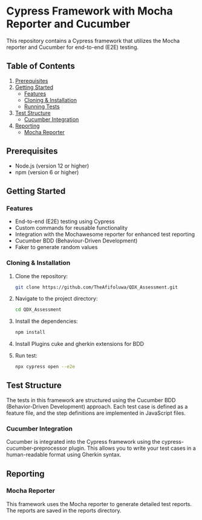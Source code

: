 # Cypress Framework with Mocha Reporter and Cucumber

This repository contains a Cypress framework that utilizes the Mocha reporter and Cucumber for end-to-end (E2E) testing.

## Table of Contents

1. [Prerequisites](#prerequisites)
2. [Getting Started](#getting-started)
   - [Features](#features)
   - [Cloning & Installation](#cloning-&-installation)
   - [Running Tests](#running-tests)
3. [Test Structure](#test-structure)
   - [Cucumber Integration](#cucumber-integration)
4. [Reporting](#reporting)
   - [Mocha Reporter](#mocha-reporter)


## Prerequisites

- Node.js (version 12 or higher)
- npm (version 6 or higher)

## Getting Started

### Features

- End-to-end (E2E) testing using Cypress
- Custom commands for reusable functionality
- Integration with the Mochawesome reporter for enhanced test reporting
- Cucumber BDD (Behaviour-Driven Development)
- Faker to generate random values

### Cloning & Installation

1. Clone the repository:
   ```bash
   git clone https://github.com/TheAfifoluwa/QDX_Assessment.git

2. Navigate to the project directory:
   ```bash
   cd QDX_Assessment

3. Install the dependencies:
   ```bash
   npm install

4. Install Plugins
    cuke and gherkin extensions for BDD

4. Run test:
   ```bash
   npx cypress open --e2e

## Test Structure

The tests in this framework are structured using the Cucumber BDD (Behavior-Driven Development) approach. Each test case is defined as a feature file, and the step definitions are implemented in JavaScript files.

### Cucumber Integration
Cucumber is integrated into the Cypress framework using the cypress-cucumber-preprocessor plugin. This allows you to write your test cases in a human-readable format using Gherkin syntax.

## Reporting

### Mocha Reporter
This framework uses the Mocha reporter to generate detailed test reports. The reports are saved in the reports directory.





